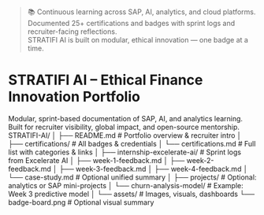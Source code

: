 > 📚 Continuous learning across SAP, AI, analytics, and cloud platforms.  
> Documented 25+ certifications and badges with sprint logs and recruiter-facing reflections.  
> STRATIFI AI is built on modular, ethical innovation — one badge at a time.
> 
# STRATIFI AI – Ethical Finance Innovation Portfolio
Modular, sprint-based documentation of SAP, AI, and analytics learning.  
Built for recruiter visibility, global impact, and open-source mentorship.
STRATIFI-AI/
│
├── README.md                        # Portfolio overview & recruiter intro
│
├── certifications/                 # All badges & credentials
│   └── certifications.md           # Full list with categories & links
│
├── internship-excelerate-ai/      # Sprint logs from Excelerate AI
│   ├── week-1-feedback.md
│   ├── week-2-feedback.md
│   ├── week-3-feedback.md
│   ├── week-4-feedback.md
│   └── case-study.md               # Optional unified summary
│
├── projects/                       # Optional: analytics or SAP mini-projects
│   └── churn-analysis-model/      # Example: Week 3 predictive model
│
└── assets/                         # Images, visuals, dashboards
    └── badge-board.png            # Optional visual summary
